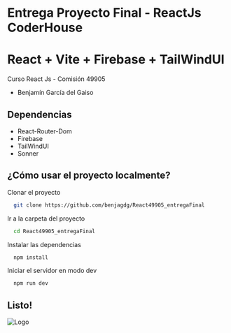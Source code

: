 # Entrega Proyecto Final - ReactJs CoderHouse
# React + Vite + Firebase + TailWindUI

Curso React Js - Comisión 49905
- Benjamín García del Gaiso

## Dependencias
- React-Router-Dom
- Firebase
- TailWindUI
- Sonner


## ¿Cómo usar el proyecto localmente?

Clonar el proyecto

```bash
  git clone https://github.com/benjagdg/React49905_entregaFinal
```

Ir a la carpeta del proyecto

```bash
  cd React49905_entregaFinal
```

Instalar las dependencias

```bash
  npm install
```

Iniciar el servidor en modo dev

```bash
  npm run dev
```

## Listo! 


![Logo](https://upload.wikimedia.org/wikipedia/commons/7/75/Logo_blackbg.png)